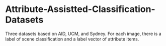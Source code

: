 # Attribute-Assistted-Classification-Datasets
Three datasets based on AID, UCM, and Sydney. For each image, there is a label of scene classification and a label vector of attribute items.
